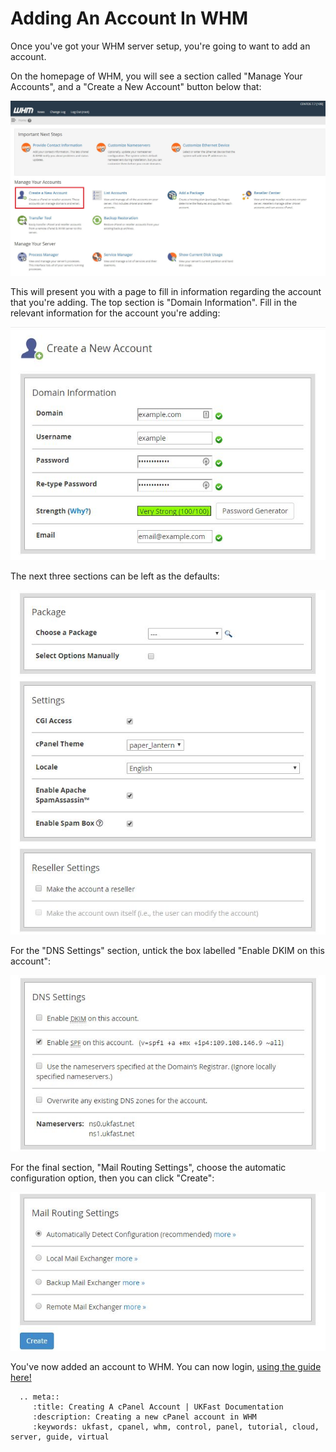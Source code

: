 # Adding An Account In WHM

Once you've got your WHM server setup, you're going to want to add an account.  

On the homepage of WHM, you will see a section called "Manage Your Accounts", and a "Create a New Account" button below that:

![Create a New Account Button](files/whm_homepage.JPG)

This will present you with a page to fill in information regarding the account that you're adding. The top section is "Domain Information". Fill in the relevant information for the account you're adding:

![Domain Information](files/account_creation_domain_info.JPG)

The next three sections can be left as the defaults:

![Blank Sections](files/account_creation_blanks.JPG)

For the "DNS Settings" section, untick the box labelled "Enable DKIM on this account":

![DNS Settings](files/account_creation_dns.jpg)

For the final section, "Mail Routing Settings", choose the automatic configuration option, then you can click "Create":

![Mail Exchange](files/account_creation_mail.jpg)

You've now added an account to WHM. You can now login, [using the guide here!](cpanel_connect.md#connecting-to-cpanel)

```eval_rst
  .. meta::
     :title: Creating A cPanel Account | UKFast Documentation
     :description: Creating a new cPanel account in WHM
     :keywords: ukfast, cpanel, whm, control, panel, tutorial, cloud, server, guide, virtual